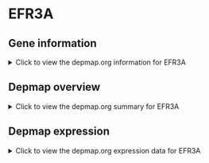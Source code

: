 <h1>EFR3A</h1>

<h2>Gene information</h2>
<details>
  <summary>Click to view the depmap.org information for EFR3A</summary>
  <iframe src="https://depmap.org/portal/gene/EFR3A?tab=about" style="border:none;width:100%;height:800px"></iframe>
</details>

<h2>Depmap overview</h2>
<details>
  <summary>Click to view the depmap.org summary for EFR3A</summary>
  <iframe src="https://depmap.org/portal/gene/EFR3A?tab=overview" style="border:none;width:100%;height:800px"></iframe>
</details>

<h2>Depmap expression</h2>
<details>
  <summary>Click to view the depmap.org expression data for EFR3A</summary>
  <iframe src="https://depmap.org/portal/gene/EFR3A?tab=characterization" style="border:none;width:100%;height:800px"></iframe>
</details>


<!--
<h2>Reactome Pathway diagram</h2>
<details>
  <summary>Click to view Reactome pathway for EFR3A</summary>
  PNAME
</details>
-->


